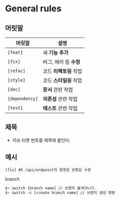 # General rules

## 머릿말
|머릿말|설명|
|---|---|
|`[feat]`| 새 **기능 추가** |
|`[fix]`| 버그, 에러 등 **수정** |
|`[refac]`| 코드 **리팩토링** 작업 |
|`[style]`| 코드 **스타일링** 작업 |
|`[doc]`| **문서** 관련 작업|
|`[dependency]`| **의존성** 관련 작업|
|`[test]`| **테스트** 관련 작업|


## 제목
- 이슈 티켓 번호를 제목에 붙인다.

## 예시
```
[fix] #5 /api/endpoint의 잘못된 반환값 수정
```

branch
```bash
$> switch [branch name] // 브랜치 옮겨다니기.
$> switch -c [create branch name] // 브랜치 생성 명령
```
